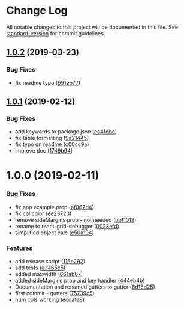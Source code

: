 # Change Log

All notable changes to this project will be documented in this file. See [standard-version](https://github.com/conventional-changelog/standard-version) for commit guidelines.

<a name="1.0.2"></a>
## [1.0.2](https://github.com/yldio/react-grid-debugger/compare/v1.0.1...v1.0.2) (2019-03-23)


### Bug Fixes

* fix readme typo ([b91eb77](https://github.com/yldio/react-grid-debugger/commit/b91eb77))



<a name="1.0.1"></a>
## [1.0.1](https://github.com/yldio/react-grid-debugger/compare/v1.0.0...v1.0.1) (2019-02-12)


### Bug Fixes

* add keywords to package.json ([ea41dbc](https://github.com/yldio/react-grid-debugger/commit/ea41dbc))
* fix table formatting ([9a21445](https://github.com/yldio/react-grid-debugger/commit/9a21445))
* fix typo on readme ([c00cc9a](https://github.com/yldio/react-grid-debugger/commit/c00cc9a))
* improve doc ([1749b94](https://github.com/yldio/react-grid-debugger/commit/1749b94))



<a name="1.0.0"></a>
# 1.0.0 (2019-02-11)


### Bug Fixes

* fix app example prop ([af062d4](https://github.com/yldio/react-grid-debugger/commit/af062d4))
* fix col color ([ee23723](https://github.com/yldio/react-grid-debugger/commit/ee23723))
* remove sideMargins prop - not needed ([bbf1012](https://github.com/yldio/react-grid-debugger/commit/bbf1012))
* rename to react-grid-debugger ([0028efd](https://github.com/yldio/react-grid-debugger/commit/0028efd))
* simplified object calc ([c50a194](https://github.com/yldio/react-grid-debugger/commit/c50a194))


### Features

* add release script ([116e292](https://github.com/yldio/react-grid-debugger/commit/116e292))
* add tests ([e3465e5](https://github.com/yldio/react-grid-debugger/commit/e3465e5))
* added maxwidth ([661ab67](https://github.com/yldio/react-grid-debugger/commit/661ab67))
* added sideMargins prop and key handler ([444eb4b](https://github.com/yldio/react-grid-debugger/commit/444eb4b))
* Documentation and renamed gutters to gutter ([6d16d25](https://github.com/yldio/react-grid-debugger/commit/6d16d25))
* first commit - gutters ([75739c5](https://github.com/yldio/react-grid-debugger/commit/75739c5))
* num cols working ([ecdafe8](https://github.com/yldio/react-grid-debugger/commit/ecdafe8))

